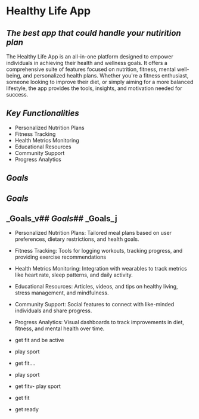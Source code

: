 # Healthy Life App

## _The best app that could handle your nutirition plan_

The Healthy Life App is an all-in-one platform designed to empower individuals in achieving their health and wellness goals. It offers a comprehensive suite of features focused on nutrition, fitness, mental well-being, and personalized health plans. Whether you're a fitness enthusiast, someone looking to improve their diet, or simply aiming for a more balanced lifestyle, the app provides the tools, insights, and motivation needed for success.

## _Key Functionalities_

- Personalized Nutrition Plans
- Fitness Tracking
- Health Metrics Monitoring
- Educational Resources
- Community Support
- Progress Analytics

## _Goals_
## _Goals_
## _Goals_v## _Goals_## _Goals_j

- Personalized Nutrition Plans: Tailored meal plans based on user preferences, dietary restrictions, and health goals.
- Fitness Tracking: Tools for logging workouts, tracking progress, and providing exercise recommendations
- Health Metrics Monitoring: Integration with wearables to track metrics like heart rate, sleep patterns, and daily activity.
- Educational Resources: Articles, videos, and tips on healthy living, stress management, and mindfulness.
- Community Support: Social features to connect with like-minded individuals and share progress.
- Progress Analytics: Visual dashboards to track improvements in diet, fitness, and mental health over time.
- get fit and be active
- play sport
- get fit....



- play sport
- get fitv- play sport
- get fit
- get ready
